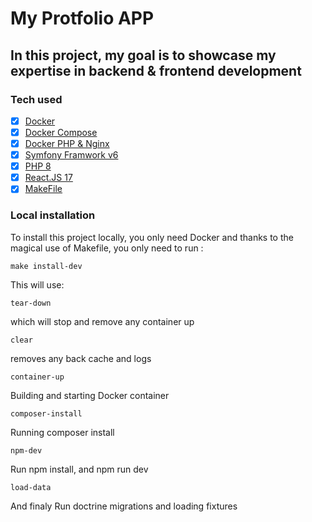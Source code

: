 # My Protfolio APP

## In this project, my goal is to showcase my expertise in backend & frontend development

### Tech used
- [X] [Docker](https://docs.docker.com/engine/install/)
- [X] [Docker Compose](https://docs.docker.com/compose/install/)
- [X] [Docker PHP & Nginx]()
- [X] [Symfony Framwork v6](https://symfony.com/doc/current/setup.html)
- [X] [PHP 8](https://www.php.net/releases/8.0/fr.php) 
- [X] [React.JS 17](https://fr.reactjs.org/blog/2020/08/10/react-v17-rc.html) 
- [X] [MakeFile](https://borntocode.fr/creer-un-makefile-pour-son-projet/) 

### Local installation
To install this project locally, you only need Docker and thanks to the magical use of Makefile, you only need to run :

```console
make install-dev
```
This will use:

    tear-down
which will stop and remove any container up

    clear
removes any back cache and logs

    container-up

Building and starting Docker container

    composer-install

Running composer install 

    npm-dev

Run npm install, and npm run dev

    load-data

And finaly Run doctrine migrations and loading fixtures
